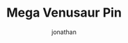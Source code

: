 ---
layout: item
title: Mega Venusaur Pin
author: jonathan
itemid: 2019-03-22-ID0013
itemcontributor: Samantha Demmerle
itemcreator: The Pokémon Company
itemsubject:
itemdate: 2016
itemtype: Physical Object
shortdesc: A shiny enamel pin of the Pokémon Venusaur in its mega evolved form. It had a gold trim, and a silver back, with a black plastic stopper. 
categories: [ Sentimental ]
tags: [ pin, pokemon, personal ]
itemabout: |
 A shiny enamel pin of the Pokémon Venusaur in its mega-evolved form, which is a recent addition to Pokémon evolution that is only available in battle. It has a gold trim, and a silver back, with a black plastic stopper.
itemquote: |
 My best friend gave it to me out of the blue one day. He knows that I love Pokémon, and he said that I would take better care of it than he would. I collect pins, generally speaking, and I put them on my backpack. Often they fall off, but this one is trusty and has stuck with me for a long time. Pokémon has been part of my life for the entire 22 years that I've been around, but this pin is even more sweet and sentimtal because my best friend gave it to me. It's also practical because it strikes up conversations with people.
---